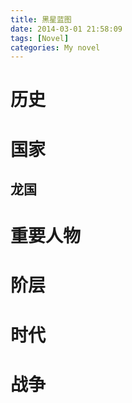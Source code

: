 ```yaml
---
title: 黑星蓝图
date: 2014-03-01 21:58:09
tags: [Novel]
categories: My novel
---
```

# 历史

# 国家
## 龙国

# 重要人物

# 阶层

# 时代

# 战争

